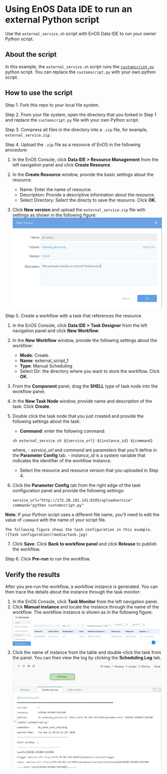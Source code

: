# Using EnOS Data IDE to run an external Python script

Use the `external_service.sh` script with EnOS Data IDE to run your owner Python script.

## About the script

In this example, the `external_service.sh` script runs the [`customscript.py`](../customscript.py) python script. You can replace the `customscript.py` with your own python script.

## How to use the script

Step 1. Fork this repo to your local file system.

Step 2. From your file system, open the directory that you forked in Step 1 and replace the `customscript.py` file with your own Python script.

Step 3. Compress all files in the directory into a `.zip` file, for example, `external_service.zip`.

Step 4. Upload the `.zip` file as a resource of EnOS in the following procedure:

1. In the EnOS Console, click **Data IDE > Resource Management** from the left navigation panel and click **Create Resource**.
2. In the **Create Resource** window, provide the basic settings about the resource.
   - Name: Enter the name of resource.
   - Description: Provide a descriptive information about the resource.
   - Select Directory: Select the directy to save the resource.
	 Click **OK**.

3. Click **New version** and upload the `external_service.zip` file with settings as shown in the following figure:
	 ![Upload resource](media/resource.jpg)

Step 5. Create a workflow with a task that references the resource.
1. In the EnOS Console, click **Data IDE > Task Designer** from the left navigation panel and click **New Workflow**.
2. In the **New Workflow** window, provide the following settings about the workflow:
	 - **Mode**: Create.
	 - **Name**: external_script_1
	 - **Type**: Manual Scheduling
	 - Select Dir: the directory where you want to store the workflow.
	 Click **OK**.

3. From the **Component** panel, drag the **SHELL** type of task node into the workflow panel.
4. In the **New Task Node** window, provide name and description of the task. Click **Create**.
5. Double click the task node that you just created and provide the following settings about the task:
	 - **Command**: enter the following command:
	 ```
	 sh external_service.sh ${service_url} ${instance_id} ${command}
	 ```
	 where,
	 	- *service_url* and *command* are parameters that you'll define in the **Parameter Config** tab.
	 	- *_instance_id_* is a system variable that indicates the identifier of the workflow instance.
	 - Select the resource and resource version that you uploaded in Step 4.

6. Click the **Parameter Config** tab from the right edge of the task configuration panel and provide the following settings:
	```
	service_url="http://172.20.101.141:8185/uploadservice"    
	command="python customscript.py"  
	```
  **Note**: If your Python script uses a different file name, you'll need to edit the value of `command` with the name of your script file.

	The following figure shows the task configuration in this example.
	![Task configuration](media/task.jpg)

7. Click **Save**. Click **Back to workflow panel** and click **Release** to publish the workflow.

Step 6. Click **Pre-run** to run the workflow.

## Verify the results   

After you pre-run the workflow, a workflow instance is generated. You can then trace the details about the instance through the task monitor:
1. In the EnOS Console, click **Task Monitor** from the left navigation panel.
2. Click **Manual instance** and locate the instance through the name of the workflow. The workflow instance is shown as in the following figure:
	 ![Instance list](media/instance.jpg)
3. Click the name of instance from the table and double-click the task from the panel. You can then view the log by clicking the **Scheduling Log** tab.
   ![Log](media/log.jpg)

